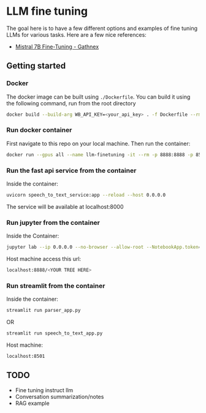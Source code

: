 # LLM fine tuning

The goal here is to have a few different options and examples of fine tuning LLMs for various tasks. Here are a few nice references:

- [Mistral 7B Fine-Tuning - Gathnex](https://gathnex.medium.com/mistral-7b-fine-tuning-a-step-by-step-guide-52122cdbeca8)

## Getting started

### Docker

The docker image can be built using `./Dockerfile`. You can build it using the following command, run from the root directory

```bash
docker build --build-arg WB_API_KEY=<your_api_key> . -f Dockerfile --rm -t llm-finetuning:latest
```

### Run docker container

First navigate to this repo on your local machine. Then run the container:

```bash
docker run --gpus all --name llm-finetuning -it --rm -p 8888:8888 -p 8501:8501 -p 8000:8000 --entrypoint /bin/bash -v $(pwd):/llm_finetuning llm-finetuning:latest
```

### Run the fast api service from the container

Inside the container: 
```bash
uvicorn speech_to_text_service:app --reload --host 0.0.0.0
```
The service will be available at localhost:8000

### Run jupyter from the container
Inside the Container:
```bash
jupyter lab --ip 0.0.0.0 --no-browser --allow-root --NotebookApp.token=
```

Host machine access this url:
```bash
localhost:8888/<YOUR TREE HERE>
```

### Run streamlit from the container
Inside the container:
```bash
streamlit run parser_app.py
```
OR
```bash
streamlit run speech_to_text_app.py
```

Host machine:
```bash
localhost:8501
```

## TODO
- Fine tuning instruct llm
- Conversation summarization/notes
- RAG example
